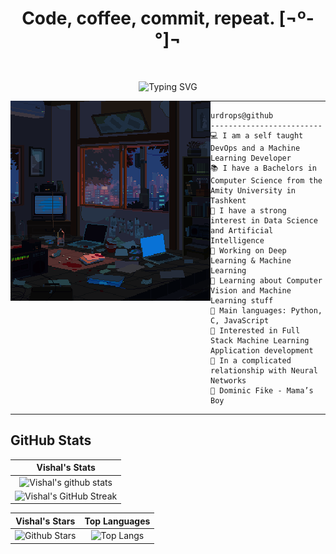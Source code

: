 <h1 align="center">
Code, coffee, commit, repeat. [¬º-°]¬
</h1>
<br/>
<p align="center">
  <img src="https://readme-typing-svg.demolab.com?font=Fira+Code&duration=3000&pause=1000&color=C70CF7&center=true&vCenter=true&random=true&width=435&lines=Computer+Science+Student;Data+Science+major+;IoT+Engineer;AI+%7C+ML+%7C+DL+enthusiast" alt="Typing SVG" />
</p>

<img align="left" src="side_animation.gif" alt="Unfortunately I didn't find the author of the pic, feel to open a pull request if found" width="320" />
<hr>

```
urdrops@github
-------------------------
💻 I am a self taught DevOps and a Machine Learning Developer
📚 I have a Bachelors in Computer Science from the Amity University in Tashkent
📝 I have a strong interest in Data Science and Artificial Intelligence
🔭 Working on Deep Learning & Machine Learning
🌱 Learning about Computer Vision and Machine Learning stuff
🌟 Main languages: Python, C, JavaScript
🚩 Interested in Full Stack Machine Learning Application development
💖 In a complicated relationship with Neural Networks
🎵 Dominic Fike - Mama’s Boy
```
<hr>

## GitHub Stats


|                                                                     Vishal's Stats                                                                     |
|:------------------------------------------------------------------------------------------------------------------------------------------------------:|
| ![Vishal's github stats](https://github-readme-stats.vercel.app/api?username=urdrops&show_icons=true&theme=algolia)              | 
| ![Vishal's GitHub Streak](https://github-readme-streak-stats.herokuapp.com/?user=urdrops&theme=algolia)                    | 
    

|                                                                                                      Vishal's Stars                                                                                                       |                                                           Top Languages                                                           |      
|:-------------------------------------------------------------------------------------------------------------------------------------------------------------------------------------------------------------------------:|:---------------------------------------------------------------------------------------------------------------------------------:|
| ![Github Stars](https://github-readme-stats.vercel.app/api?username=urdrops&show_icons=true&locale=en&count_private=true&hide_rank=true&custom_title=My%20GitHub%20Stats&disable_animations=true&theme=algolia) | ![Top Langs](https://github-readme-stats.vercel.app/api/top-langs/?username=urdrops&langs_count=8&theme=algolia&layout=compact) |


